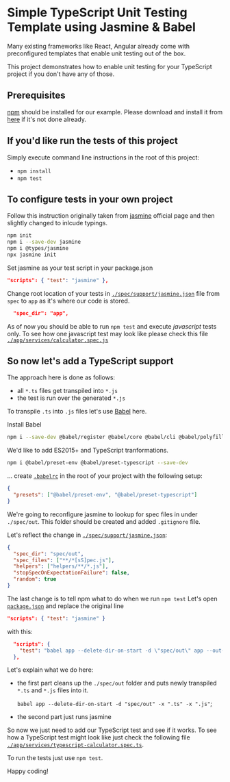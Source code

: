 # Simple TypeScript Unit Testing Template using Jasmine & Babel

Many existing frameworks like React, Angular already come with preconfigured templates that enable unit testing out of the box.

This project demonstrates how to enable unit testing for your TypeScript project if you don't have any of those.

## Prerequisites

[npm](https://www.npmjs.com/get-npm) should be installed for our example. Please download and install it from [here](https://www.npmjs.com/get-npm) if it's not done already.

## If you'd like run the tests of this project

Simply execute command line instructions in the root of this project:

* `npm install`
* `npm test`

## To configure tests in your own project

Follow this instruction originally taken from [jasmine](https://jasmine.github.io/setup/nodejs.html) official page and then slightly changed to inlcude typings.

```bash
npm init
npm i --save-dev jasmine
npm i @types/jasmine
npx jasmine init
```

Set jasmine as your test script in your package.json

```json
"scripts": { "test": "jasmine" },
```

Change root location of your tests in [`./spec/support/jasmine.json`](./spec/support/jasmine.json) file from `spec` to `app` as it's where our code is stored.

```json
  "spec_dir": "app",
```

As of now you should be able to run `npm test` and execute _javascript_ tests only.
To see how one javascript test may look like please check this file [`./app/services/calculator.spec.js`](./app/services/calculator.spec.js)

## So now let's add a TypeScript support

The approach here is done as follows:

- all `*.ts` files get transpiled into `*.js`
- the test is run over the generated `*.js`

To transpile `.ts` into `.js` files let's use [Babel](https://babeljs.io/) here.

Install Babel

```bash
npm i --save-dev @babel/register @babel/core @babel/cli @babel/polyfill
```

We'd like to add ES2015+ and TypeScript tranformations.

```bash
npm i @babel/preset-env @babel/preset-typescript --save-dev
```

... create [`.babelrc`](.babelrc) in the root of your project with the following setup:

```json
{
  "presets": ["@babel/preset-env", "@babel/preset-typescript"]
}
```

We're going to reconfigure jasmine to lookup for spec files in under `./spec/out`.
This folder should be created and added `.gitignore` file.

Let's reflect the change in [`./spec/support/jasmine.json`](./spec/support/jasmine.json):

```json
{
  "spec_dir": "spec/out",
  "spec_files": ["**/*[sS]pec.js"],
  "helpers": ["helpers/**/*.js"],
  "stopSpecOnExpectationFailure": false,
  "random": true
}
```

The last change is to tell npm what to do when we run `npm test`
Let's open [`package.json`](./package.json) and replace the original line

```json
"scripts": { "test": "jasmine" }
```

with this:

```json
  "scripts": {
    "test": "babel app --delete-dir-on-start -d \"spec/out\" app --out-dir \"spec/out\" -x \".ts\" -x \".js\" && jasmine"
  },
```

Let's explain what we do here:

- the first part cleans up the `./spec/out` folder and puts newly transpiled `*.ts` and `*.js` files into it.

  `babel app --delete-dir-on-start -d "spec/out" -x ".ts" -x ".js"`;

- the second part just runs jasmine

So now we just need to add our TypeScript test and see if it works.
To see how a TypeScript test might look like just check the following file [`./app/services/typescript-calculator.spec.ts`](./app/services/typescript-calculator.spec.ts).

To run the tests just use `npm test`.

Happy coding!
